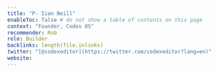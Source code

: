 ```yaml
---
title: "P- Iian Neill"
enableToc: false # do not show a table of contents on this page
context: "Founder, Codex OS"
recommender: Rob
role: Builder
backlinks: length(file.inlinks) 
twitter: "[@codexeditor](https://twitter.com/codexeditor?lang=en)"
website:
---
```


